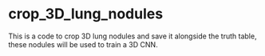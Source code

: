 # crop_3D_lung_nodules
This is a code to crop 3D lung nodules and save it alongside the truth table, these nodules will be used to train a 3D CNN.
